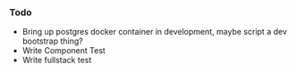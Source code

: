 ### Todo
- Bring up postgres docker container in development, maybe script a dev bootstrap thing?
- Write Component Test
- Write fullstack test